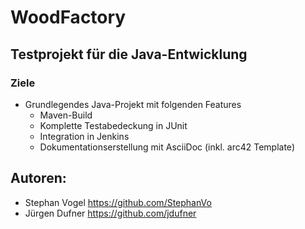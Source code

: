 # WoodFactory

## Testprojekt für die Java-Entwicklung

### Ziele

  * Grundlegendes Java-Projekt mit folgenden Features
    * Maven-Build
    * Komplette Testabedeckung in JUnit
    * Integration in Jenkins
    * Dokumentationserstellung mit AsciiDoc (inkl. arc42 Template)

## Autoren:

  * Stephan Vogel <https://github.com/StephanVo>
  * Jürgen Dufner <https://github.com/jdufner>

